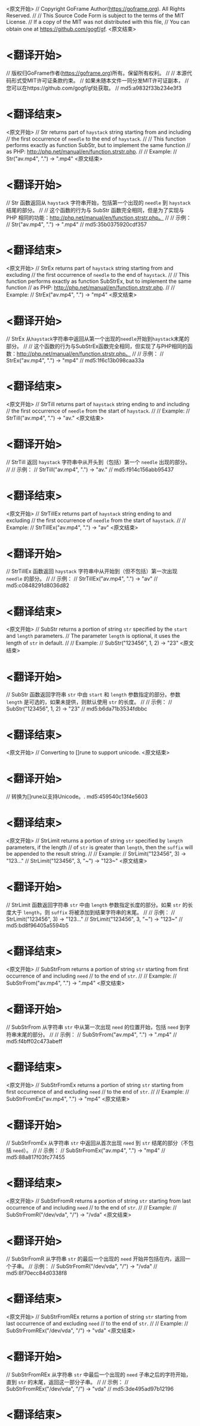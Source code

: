 
<原文开始>
// Copyright GoFrame Author(https://goframe.org). All Rights Reserved.
//
// This Source Code Form is subject to the terms of the MIT License.
// If a copy of the MIT was not distributed with this file,
// You can obtain one at https://github.com/gogf/gf.
<原文结束>

# <翻译开始>
// 版权归GoFrame作者(https://goframe.org)所有。保留所有权利。
//
// 本源代码形式受MIT许可证条款约束。
// 如果未随本文件一同分发MIT许可证副本，
// 您可以在https://github.com/gogf/gf处获取。
// md5:a9832f33b234e3f3
# <翻译结束>


<原文开始>
// Str returns part of `haystack` string starting from and including
// the first occurrence of `needle` to the end of `haystack`.
//
// This function performs exactly as function SubStr, but to implement the same function
// as PHP: http://php.net/manual/en/function.strstr.php.
//
// Example:
// Str("av.mp4", ".") -> ".mp4"
<原文结束>

# <翻译开始>
// Str 函数返回从 `haystack` 字符串开始，包括第一个出现的 `needle` 到 `haystack` 结尾的部分。
//
// 这个函数的行为与 SubStr 函数完全相同，但是为了实现与 PHP 相同的功能：http://php.net/manual/en/function.strstr.php。
//
// 示例：
// Str("av.mp4", ".") -> ".mp4"
// md5:35b0375920cdf357
# <翻译结束>


<原文开始>
// StrEx returns part of `haystack` string starting from and excluding
// the first occurrence of `needle` to the end of `haystack`.
//
// This function performs exactly as function SubStrEx, but to implement the same function
// as PHP: http://php.net/manual/en/function.strstr.php.
//
// Example:
// StrEx("av.mp4", ".") -> "mp4"
<原文结束>

# <翻译开始>
// StrEx 从`haystack`字符串中返回从第一个出现的`needle`开始到`haystack`末尾的部分。
//
// 这个函数的行为与SubStrEx函数完全相同，但实现了与PHP相同的函数：http://php.net/manual/en/function.strstr.php。
//
// 示例：
// StrEx("av.mp4", ".") -> "mp4"
// md5:1f6c13b098caa33a
# <翻译结束>


<原文开始>
// StrTill returns part of `haystack` string ending to and including
// the first occurrence of `needle` from the start of `haystack`.
//
// Example:
// StrTill("av.mp4", ".") -> "av."
<原文结束>

# <翻译开始>
// StrTill 返回 `haystack` 字符串中从开头到（包括）第一个 `needle` 出现的部分。
//
// 示例：
// StrTill("av.mp4", ".") -> "av."
// md5:f914c156abb95437
# <翻译结束>


<原文开始>
// StrTillEx returns part of `haystack` string ending to and excluding
// the first occurrence of `needle` from the start of `haystack`.
//
// Example:
// StrTillEx("av.mp4", ".") -> "av"
<原文结束>

# <翻译开始>
// StrTillEx 函数返回 `haystack` 字符串中从开始到（但不包括）第一次出现 `needle` 的部分。
//
// 示例：
// StrTillEx("av.mp4", ".") -> "av"
// md5:c0848291d8036d82
# <翻译结束>


<原文开始>
// SubStr returns a portion of string `str` specified by the `start` and `length` parameters.
// The parameter `length` is optional, it uses the length of `str` in default.
//
// Example:
// SubStr("123456", 1, 2) -> "23"
<原文结束>

# <翻译开始>
// SubStr 函数返回字符串 `str` 中由 `start` 和 `length` 参数指定的部分。参数 `length` 是可选的，如果未提供，则默认使用 `str` 的长度。
// 
// 示例：
// SubStr("123456", 1, 2) -> "23"
// md5:b6da71b3534fdbbc
# <翻译结束>


<原文开始>
// Converting to []rune to support unicode.
<原文结束>

# <翻译开始>
// 转换为[]rune以支持Unicode。. md5:459540c13f4e5603
# <翻译结束>


<原文开始>
// StrLimit returns a portion of string `str` specified by `length` parameters, if the length
// of `str` is greater than `length`, then the `suffix` will be appended to the result string.
//
// Example:
// StrLimit("123456", 3)      -> "123..."
// StrLimit("123456", 3, "~") -> "123~"
<原文结束>

# <翻译开始>
// StrLimit 函数返回字符串 `str` 中由 `length` 参数指定长度的部分。如果 `str` 的长度大于 `length`，则 `suffix` 将被添加到结果字符串的末尾。
//
// 示例：
// StrLimit("123456", 3)      -> "123..."
// StrLimit("123456", 3, "~") -> "123~"
// md5:bd8f96405a5594b5
# <翻译结束>


<原文开始>
// SubStrFrom returns a portion of string `str` starting from first occurrence of and including `need`
// to the end of `str`.
//
// Example:
// SubStrFrom("av.mp4", ".") -> ".mp4"
<原文结束>

# <翻译开始>
// SubStrFrom 从字符串 `str` 中从第一次出现 `need` 的位置开始，包括 `need` 到字符串末尾的部分。
//
// 示例：
// SubStrFrom("av.mp4", ".") -> ".mp4"
// md5:f4bff02c473abeff
# <翻译结束>


<原文开始>
// SubStrFromEx returns a portion of string `str` starting from first occurrence of and excluding `need`
// to the end of `str`.
//
// Example:
// SubStrFromEx("av.mp4", ".") -> "mp4"
<原文结束>

# <翻译开始>
// SubStrFromEx 从字符串 `str` 中返回从首次出现 `need` 到 `str` 结尾的部分（不包括 `need`）。
//
// 示例：
// SubStrFromEx("av.mp4", ".") -> "mp4"
// md5:88a817f03fc77455
# <翻译结束>


<原文开始>
// SubStrFromR returns a portion of string `str` starting from last occurrence of and including `need`
// to the end of `str`.
//
// Example:
// SubStrFromR("/dev/vda", "/") -> "/vda"
<原文结束>

# <翻译开始>
// SubStrFromR 从字符串 `str` 的最后一个出现的 `need` 开始并包括在内，返回一个子串。
// 示例：
// SubStrFromR("/dev/vda", "/") -> "/vda"
// md5:8f70ecc84d0338f8
# <翻译结束>


<原文开始>
// SubStrFromREx returns a portion of string `str` starting from last occurrence of and excluding `need`
// to the end of `str`.
//
// Example:
// SubStrFromREx("/dev/vda", "/") -> "vda"
<原文结束>

# <翻译开始>
// SubStrFromREx 从字符串 `str` 中最后一个出现的 `need` 子串之后的字符开始，直到 `str` 的末尾，返回这一部分子串。
//
// 示例：
// SubStrFromREx("/dev/vda", "/") -> "vda"
// md5:3de495ad97b12196
# <翻译结束>

